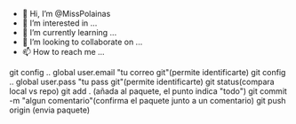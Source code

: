 - 👋 Hi, I’m @MissPolainas
- 👀 I’m interested in ...
- 🌱 I’m currently learning ...
- 💞️ I’m looking to collaborate on ...
- 📫 How to reach me ...

<!---
MissPolainas/MissPolainas is a ✨ special ✨ repository because its `README.md` (this file) appears on your GitHub profile.
You can click the Preview link to take a look at your changes.
--->
git config .. global user.email "tu correo git"(permite identificarte)
git config .. global user.pass "tu pass git"(permite identificarte)
git status(compara local vs repo)
git add . (añada al paquete, el punto indica "todo")
git commit -m "algun comentario"(confirma el paquete junto a un comentario)
git push origin (envia paquete)
